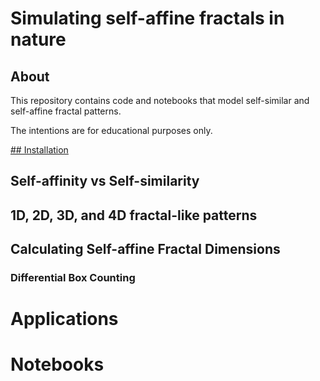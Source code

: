 # Simulating self-affine fractals in nature

## About

This repository contains code and notebooks that model self-similar and self-affine fractal patterns.

The intentions are for educational purposes only.

[## Installation](installation.md)

## Self-affinity vs Self-similarity

## 1D, 2D, 3D, and 4D fractal-like patterns

## Calculating Self-affine Fractal Dimensions 

### Differential Box Counting


# Applications


# Notebooks

